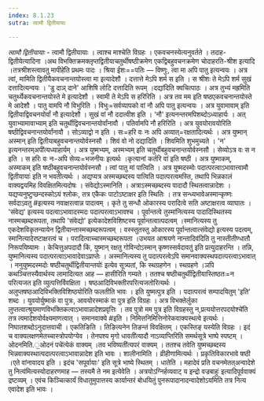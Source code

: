 ```yaml
---
index: 8.1.23
sutra: त्वामौ द्वितीयायाः

---
```

_त्वामौ द्वितीयायाः_ - त्वामौ द्वितीयायाः । त्वाश्च माश्चेति विग्रहः । एकवचनस्येत्यनुवर्तते । तदाह-द्वितीयेत्यादिना ।अथ विभक्तिक्रमक्लृप्तद्वितीयाचतुर्थीषष्ठीक्रमेण एकद्विबहुवचनक्रमेण चोदाहरति-श्रीश इत्यादि ।तत्रश्रीशस्त्वावतु मापीहे॑ति प्रथमः पादः । श्रिया ईशः==पतिः — विष्णुः, त्वा मा अपि पातु इत्यन्वयः । अत्र त्वां, मामिति द्वितीयैकवचनान्तयोस्त्वा मा इत्यादेशौ । दत्तात्ते मेऽपि शर्म स इति । स श्रीशः ते मेऽपि शर्म सुखं दत्तादित्यन्वयः । 'डु दाञ् दाने' आशिषि लोटि दत्तादिति रूपम् ।दद्या॑दिति क्वचित्पाठः । अत्र तुभ्यं मह्रमिति चतुर्थ्येकवचनान्तयोस्ते मे इत्यादेशौ । स्वामी ते मेऽपि स हरिरिति । अत्र तव मम इति षष्ठएकवचनान्तयोस्ते मे आदेशौ । पातु वामपि नौ विभुरिति । विभुः=सर्वव्यापको वां नौ अपि पातु इत्यन्वयः । अत्र युवामावाम् इति द्वितीयाद्विवचनयोर्वां नौ इत्यादेशौ । सुखं वां नौ ददात्वीश इति । 'नौ' इत्यनन्तरमपिशब्दोऽध्याहार्यः । अत् युवाभ्यामावाभ्याम् इति चतुर्थीद्विवचनान्तयोर्वांनावौ । पतिर्वामपि नौ हरिरिति । अत्र युवयोरावयोरिति षष्ठीद्विवचनान्तयोर्वांनावौ । सोऽव्याद्वो न इति । सः=हरि वः नः अपि अव्यात्=रक्षतादित्यर्थः । अत्र युष्मान् अस्मान् इति द्वितीयाबहुवचनान्तयोर्वस्नसौ । शिवं वो नो दद्यादिति । शिवमिति शुभमुच्यते । 'न' इत्यनन्तरम्अपी॑त्यध्याहार्यम् । अत्र युष्मभ्यम्, अस्मभ्यम् इति चतुर्थीबहुवचनान्तयोर्वस्नसौ । सेव्योऽत्र वः स न इति । स हरिः वः नः-अपि सेव्यः=भजनीयः इत्यर्थः ।कृत्यानां कर्तरि वा॑ इति षष्ठी । अत्र युष्माकम्, अस्माकम् इति षष्ठीबहुवचनान्तयोर्वस्नसौ । त्वां पातु मां पात्विति । अत्र युष्मदस्मोः पदात्परत्वाऽभावात्त्वामौ द्वितीयायाः॑ इति न भवतीत्यर्थः । अद्यप्यत्र अस्मच्छब्दस्य पात्विति पदात्परत्वमस्ति, तथापि भिन्नकालं वाक्यद्वयमिह विवक्षितमित्यदोषः । संवेद्योऽस्मानिति । अत्राऽस्मच्छब्दस्य पादादौ स्थितत्वान्नादेशः । यद्यप्यनुष्टुप्छन्दस्कोऽयं श्लोकः, तत्र एकैकः पाटोऽष्टाक्षर इति स्थितिः । तत्र सन्ध्यभावेअस्मान्कृष्णः सर्वदाऽवतु #इत्यस्य नवाक्षरत्वान्न पादत्वम् । कृते तु सन्धौ ओकारस्य परादित्वे सति अष्टाक्षरत्व व्याघातः । 'संवेद्य' इत्यस्य पदत्वाऽभावादस्मदः पदात्परत्वाऽभावश्च । पूर्वान्तत्वे तुस्मा॑नित्यस्य पादादिस्थितस्य नास्मच्छब्दरूपता, तथापि 'संवेद्यो' इत्येकादेशविशिष्टस्य पूर्वान्तत्वात्पदत्वम् ।स्मानित्यस्य तु एकदेशविकृतन्यायेन द्वितीयान्तास्मच्छब्दरूपत्वम् । वस्स्तुतस्तु ओकारस्य पूर्वान्तत्वात्संवेद्यो इत्यस्य पदत्वम्, स्मानित्यादेरष्टाक्षरत्वं च । परादित्वाच्चास्मच्छब्दरूपता ।उभयत आश्रयणे नान्तादिव॑दिति तु नास्तीतीण्धातौ निरूपयिष्यामः । केचित्तुअपदादौ किं, युष्मान् रक्षतु गोविन्दोऽस्मान् कृष्णस्सर्वदावतु॑ इति प्रत्युदाहरन्ति । तन्नि, युष्मानित्यस्य पदात्परत्वाऽभावादेवाऽप्राप्तेः । अस्मानित्यस्य तु पदात्परत्वेऽपि समानवाक्यस्थपदात्परत्वाऽभावात् । ननुयुष्मदस्मदोः षष्ठीचतुर्थीद्वितीयान्तयोः॑ इत्येव सूत्र्यतां, कि स्थग्रहणेन । स्थग्रहणे ।ञपि कथञ्चित्तस्यैवार्थस्य लामादित्यत आह — हासीरिति गम्यते । ततश्च षष्ठीचतुर्थीद्वितीयास्तिष्ठतः=न परित्यजत इति व्युत्पत्तिर्विवक्षिता । षष्ठआदिविभक्तीरपरित्यजतोरित्यर्थः । अलुप्तषष्ठआदिविभक्तिविशिष्ठयोरिति फलतीति भावः । इति युष्मत्पुत्र इति । पदात्परत्वं सम्पादयितुम् 'इति' शब्दः । युवयोर्युष्माकं वा पुत्रः, आवयोरस्माकं वा पुत्र इति विग्रहः । अत्र विभक्तेर्लुका लुप्तत्वात्श्रूयमाणविभक्तिकत्वाऽभावान्नादेशप्रवृत्तिः । तव पुत्रो मम पुत्र इति विग्रहस्तु न,प्रत्ययोत्तरपदयोश्चे॑ति तत्र त्वमादेशयोर्वक्ष्यमाणत्वात् । समानवाक्ये #इति । निमित्तनिमित्तिनोरेकवाक्यस्थत्वे इत्यर्थः । निघातशब्दोऽनुदात्तवाची । एकतिङिति । तिङित्यनेन तिङन्तं विवक्षितम् । एकस्तिङ् यस्येति विग्रहः । इदं च वाक्यलक्षणमेतच्चास्त्रोपयोग्येव । तेनपश्य मृगो धावती॑त्यादौ नाऽव्याप्तिरिति समर्थसूत्रे भाष्पे स्पष्टम् । ओदनमिति.॒ओदनं पचे॑त्येकं वाक्यम् ।तव भविष्यती॑त्यपरं वाक्यम्  । ततश्च तवेति युष्मच्छब्दस्य भिन्नवाक्यस्थात्पदात्परत्वाऽभावान्नादेश इति भावः । शालीनामिति । व्रीहीणामित्यर्थः । प्रकृतिविकारभावे षष्ठी ।एते वांनावादय इति । इदंच 'सपूर्वायाः' इति सूत्रे भाष्ये स्थितम् । धातेति । महादेवं प्रति वचनमेतत्अन्वादेशे तु नित्य॑मित्यस्योदाहरणमाह — तस्यमै ते नम इत्येवेति । अत्रयोऽग्निर्हव्यवाट् य इन्द्रो वज्रबाहुः॑ इत्यादिपूर्ववाक्यं द्रष्टव्यम् । एवंच किञ्चित्कार्यं विधातुमुपात्तस्य कार्यान्तरं बोधयितुं पुनरूपादानादन्वादेशोऽयमिति तत्र नित्य एवादेश इति भावः ।